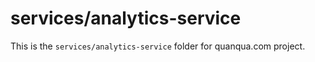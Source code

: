 # services/analytics-service

This is the `services/analytics-service` folder for quanqua.com project.
